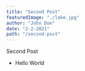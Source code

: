 ```yaml
---
title: "Second Post"
featuredImage: "./lake.jpg"
author: "John Doe"
date: "2-2-2021"
path: "/second-post"
---
```


Second Post

- Hello World
